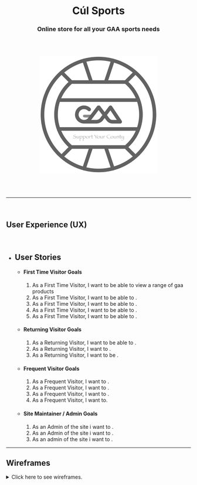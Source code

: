 <h1 align="center">Cúl Sports</h1>

<h3 align="center">Online store for all your GAA sports needs</h3>
<br>
<br>
<p align="center"><img src="static/site_images/gaa_logo.png"></p>
<br>
<br>

<hr>
<br>

## User Experience (UX)
<br>

-   ## User Stories
    -   #### First Time Visitor Goals  

        1. As a First Time Visitor, I want to be able to view a range of gaa products
        2. As a First Time Visitor, I want to be able to .
        3. As a First Time Visitor, I want to be able to .
        4. As a First Time Visitor, I want to be able to .
        5. As a First Time Visitor, I want to be able to .
        

    -   #### Returning Visitor Goals

        1. As a Returning Visitor, I want to be able to .
        2. As a Returning Visitor, I want to .
        3. As a Returning Visitor, I want to be .


    -   #### Frequent Visitor Goals

        1. As a Frequent Visitor, I want to .
        1. As a Frequent Visitor, I want to .
        1. As a Frequent Visitor, I want to .
        1. As a Frequent Visitor, I want to.

    -   #### Site Maintainer / Admin Goals

        1. As an Admin of the site i want to .
        2. As an Admin of the site i want to .
        3. As an admin of the site i want to .

<hr>

<h2>Wireframes</h2>
<details>
    <summary>Click here to see wireframes.</summary>
    <br>
<details>
    <summary>Homepage</summary>
    <img src="media/readme_images/WireframesHomepage.png">
</details>

<details>
    <summary>Sign Up</summary>
    <img src="media/readme_images/WireframesSignUp.png">
</details>

<details>
    <summary>Sign In</summary>
    <img src="media/readme_images/WireframesSignIn.png">
</details>
<details>
    <summary>Verify Email</summary>
    <img src="media/readme_images/WireframesVerifyEmailAddress.png">
</details>
<details>
    <summary>Products Page</summary>
    <img src="media/readme_images/WireframesProductsPage.png">
</details>

<details>
    <summary>Product Detail</summary>
    <img src="">
</details>
<details>
    <summary>Checkout</summary>
    <img src="media/readme_images/WireframesCheckout.png">
</details>
<details>
    <summary>Order Confirmation</summary>
    <img src="media/readme_images/WireframesOrderConfirmation.png">
</details>


<hr>

-   ## Wireframes
